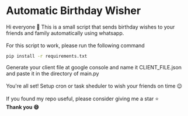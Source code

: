 # Automatic Birthday Wisher
Hi everyone :wave: This is a small script that sends birthday wishes to your friends and family automatically using whatsapp.<br><br>For this script to work, please run the following command
```bash
pip install -r requirements.txt
```
Generate your client file at google console and name it CLIENT_FILE.json and paste it in the directory of main.py<br><br>You're all set! Setup cron or task sheduler to wish your friends on time :wink: <br><br>If you found my repo useful, please consider giving me a star :star: <br>
<b>Thank you :smile: </b>